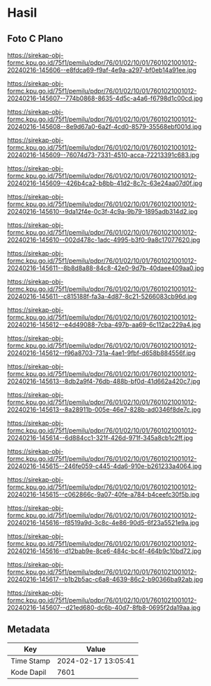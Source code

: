 # Hasil

## Foto C Plano

https://sirekap-obj-formc.kpu.go.id/75f1/pemilu/pdpr/76/01/02/10/01/7601021001012-20240216-145606--e8fdca69-f9af-4e9a-a297-bf0eb14a91ee.jpg

https://sirekap-obj-formc.kpu.go.id/75f1/pemilu/pdpr/76/01/02/10/01/7601021001012-20240216-145607--774b0868-8635-4d5c-a4a6-f6798d1c00cd.jpg

https://sirekap-obj-formc.kpu.go.id/75f1/pemilu/pdpr/76/01/02/10/01/7601021001012-20240216-145608--8e9d67a0-6a2f-4cd0-8579-35568ebf001d.jpg

https://sirekap-obj-formc.kpu.go.id/75f1/pemilu/pdpr/76/01/02/10/01/7601021001012-20240216-145609--76074d73-7331-4510-acca-72213391c683.jpg

https://sirekap-obj-formc.kpu.go.id/75f1/pemilu/pdpr/76/01/02/10/01/7601021001012-20240216-145609--426b4ca2-b8bb-41d2-8c7c-63e24aa07d0f.jpg

https://sirekap-obj-formc.kpu.go.id/75f1/pemilu/pdpr/76/01/02/10/01/7601021001012-20240216-145610--9da12f4e-0c3f-4c9a-9b79-1895adb314d2.jpg

https://sirekap-obj-formc.kpu.go.id/75f1/pemilu/pdpr/76/01/02/10/01/7601021001012-20240216-145610--002d478c-1adc-4995-b3f0-9a8c17077620.jpg

https://sirekap-obj-formc.kpu.go.id/75f1/pemilu/pdpr/76/01/02/10/01/7601021001012-20240216-145611--8b8d8a88-84c8-42e0-9d7b-40daee409aa0.jpg

https://sirekap-obj-formc.kpu.go.id/75f1/pemilu/pdpr/76/01/02/10/01/7601021001012-20240216-145611--c815188f-fa3a-4d87-8c21-5266083cb96d.jpg

https://sirekap-obj-formc.kpu.go.id/75f1/pemilu/pdpr/76/01/02/10/01/7601021001012-20240216-145612--e4d49088-7cba-497b-aa69-6c112ac229a4.jpg

https://sirekap-obj-formc.kpu.go.id/75f1/pemilu/pdpr/76/01/02/10/01/7601021001012-20240216-145612--f96a8703-731a-4ae1-9fbf-d658b884556f.jpg

https://sirekap-obj-formc.kpu.go.id/75f1/pemilu/pdpr/76/01/02/10/01/7601021001012-20240216-145613--8db2a9f4-76db-488b-bf0d-41d662a420c7.jpg

https://sirekap-obj-formc.kpu.go.id/75f1/pemilu/pdpr/76/01/02/10/01/7601021001012-20240216-145613--8a28911b-005e-46e7-828b-ad0346f8de7c.jpg

https://sirekap-obj-formc.kpu.go.id/75f1/pemilu/pdpr/76/01/02/10/01/7601021001012-20240216-145614--6d884cc1-321f-426d-971f-345a8cb1c2ff.jpg

https://sirekap-obj-formc.kpu.go.id/75f1/pemilu/pdpr/76/01/02/10/01/7601021001012-20240216-145615--246fe059-c445-4da6-910e-b261233a4064.jpg

https://sirekap-obj-formc.kpu.go.id/75f1/pemilu/pdpr/76/01/02/10/01/7601021001012-20240216-145615--c062866c-9a07-40fe-a784-b4ceefc30f5b.jpg

https://sirekap-obj-formc.kpu.go.id/75f1/pemilu/pdpr/76/01/02/10/01/7601021001012-20240216-145616--f8519a9d-3c8c-4e86-90d5-6f23a5521e9a.jpg

https://sirekap-obj-formc.kpu.go.id/75f1/pemilu/pdpr/76/01/02/10/01/7601021001012-20240216-145616--d12bab9e-8ce6-484c-bc4f-464b9c10bd72.jpg

https://sirekap-obj-formc.kpu.go.id/75f1/pemilu/pdpr/76/01/02/10/01/7601021001012-20240216-145617--b1b2b5ac-c6a8-4639-86c2-b90366ba92ab.jpg

https://sirekap-obj-formc.kpu.go.id/75f1/pemilu/pdpr/76/01/02/10/01/7601021001012-20240216-145607--d21ed680-dc6b-40d7-8fb8-0695f2da19aa.jpg


## Metadata

| Key        | Value               |
| ---------- | ------------------- |
| Time Stamp | 2024-02-17 13:05:41 |
| Kode Dapil | 7601                |



